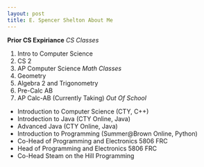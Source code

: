 ```yaml
---
layout: post
title: E. Spencer Shelton About Me
---
```

**Prior CS Expiriance**
_CS Classes_
1. Intro to Computer Science
2. CS 2
3. AP Computer Science
_Math Classes_
1. Geometry
2. Algebra 2 and Trigonometry
3. Pre-Calc AB
4. AP Calc-AB (Currently Taking)
_Out Of School_
* Introduction to Computer Science (CTY, C++)
* Introdection to Java (CTY Online, Java)
* Advanced Java (CTY Online, Java)
* Introduction to Programming (Summer@Brown Online, Python)
* Co-Head of Programming and Electronics 5806 FRC
* Head of Programming and Electronics 5806 FRC
* Co-Head Steam on the Hill Programming

